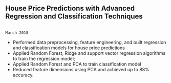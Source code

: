 ## House Price Predictions with Advanced Regression and Classification Techniques
                                                                                                         March 2018
- Performed data preprocessing, feature engineering, and built regression and classification models for house price predictions
- Applied Random Forest, Ridge and support vector regression algorithms to train the regression model;
- Applied Random Forest and PCA to train classification model
- Reduced feature dimensions using PCA and achieved up to 88% accuracy.
